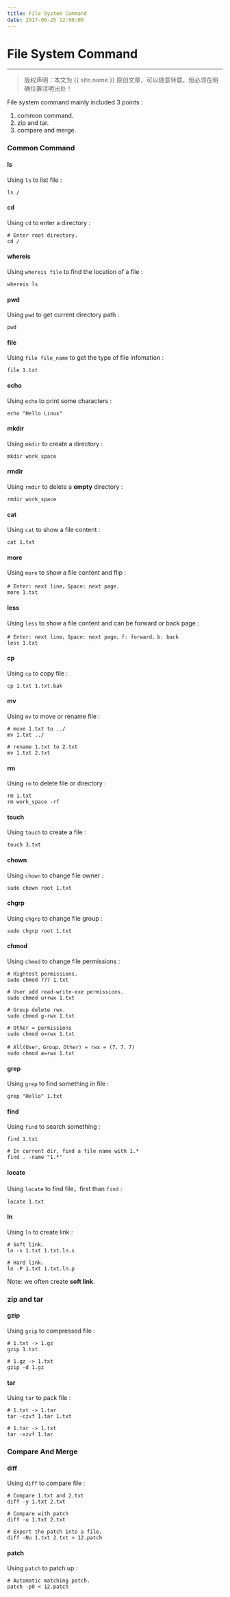 ```yaml
---
title: File System Command
date: 2017-06-25 12:00:00
---
```


# File System Command
***
> 版权声明：本文为 {{ site.name }} 原创文章，可以随意转载，但必须在明确位置注明出处！ 

File system command mainly included 3 points : 
1. common command.
2. zip and tar.
3. compare and merge.

### Common Command

#### ls
Using `ls` to list file :
```
ls /
```

#### cd
Using `cd` to enter a directory : 
```
# Enter root directory.
cd /
```

#### whereis 
Using `whereis file` to find the location of a file :
```
whereis ls
```

#### pwd
Using `pwd` to get current directory path :
```
pwd
```

#### file 
Using `file file_name` to get the type of file infomation : 
```
file 1.txt
```

#### echo
Using `echo` to print some characters :
```
echo "Hello Linux"
```

#### mkdir 
Using `mkdir` to create a directory : 
```
mkdir work_space
```

#### rmdir
Using `rmdir` to delete a **empty** directory :
```
rmdir work_space
```

#### cat
Using `cat` to show a file content :
```
cat 1.txt
```

#### more
Using `more` to show a file content and flip :
```
# Enter: next line，Space: next page.
more 1.txt
```
#### less
Using `less` to show a file content and can be forward or back page :
```
# Enter: next line，Space: next page，f: forward，b: back
less 1.txt
```

#### cp 
Using `cp` to copy file :
```
cp 1.txt 1.txt.bak
```

#### mv
Using `mv` to move or rename file :
```
# move 1.txt to ../
mv 1.txt ../

# rename 1.txt to 2.txt
mv 1.txt 2.txt
```

#### rm
Using `rm` to delete file or directory :
```
rm 1.txt 
rm work_space -rf
```

#### touch 
Using `touch` to create a file :
```
touch 3.txt
```

#### chown
Using `chown` to change file owner :
```
sudo chown root 1.txt
```

#### chgrp
Using `chgrp` to change file group :
```
sudo chgrp root 1.txt
```

#### chmod 
Using `chmod` to change file permissions :
```
# Hightest permissions.
sudo chmod 777 1.txt

# User add read-write-exe permissions.
sudo chmod u+rwx 1.txt

# Group delete rwx.
sudo chmod g-rwx 1.txt

# Other = permissions
sudo chmod o=rwx 1.txt

# All(User，Group，Other) = rwx = (7，7，7)
sudo chmod a=rwx 1.txt
```


#### grep
Using `grep` to find something in file :
```
grep "Hello" 1.txt
```


#### find
Using `find` to search something :
```
find 1.txt

# In current dir, find a file name with 1.* 
find . -name "1.*"
```

#### locate
Using `locate` to find file，first than `find` :
```
locate 1.txt
```


#### ln
Using `ln` to create link :
```
# Soft link.
ln -s 1.txt 1.txt.ln.s

# Hard link.
ln -P 1.txt 1.txt.ln.p
```

Note: we often create **soft link**.




### zip and tar

#### gzip
Using `gzip` to compressed file : 
```
# 1.txt -> 1.gz
gzip 1.txt

# 1.gz -> 1.txt
gzip -d 1.gz
```

#### tar
Using `tar` to pack file :
```
# 1.txt -> 1.tar
tar -czvf 1.tar 1.txt

# 1.tar -> 1.txt
tar -xzvf 1.tar
```

### Compare And Merge
#### diff
Using `diff` to compare file :
```
# Compare 1.txt and 2.txt
diff -y 1.txt 2.txt

# Compare with patch 
diff -u 1.txt 2.txt

# Export the patch into a file.
diff -Nu 1.txt 2.txt > 12.patch
```

#### patch
Using `patch` to patch up : 
```
# Automatic matching patch.
patch -p0 < 12.patch
```
